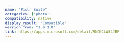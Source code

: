 ```yaml
---
name: "Pixlr Suite"
categories: ['photo']
compatibility: native
display_result: "Compatible"
version_from: "1.0.2.0"
link: https://apps.microsoft.com/detail/9NDKCLW54JBF
---
```

